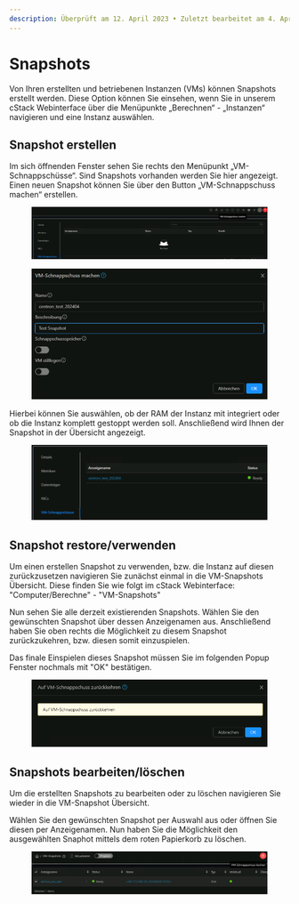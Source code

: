 ```yaml
---
description: Überprüft am 12. April 2023 • Zuletzt bearbeitet am 4. April 2024
---
```


# Snapshots

Von Ihren erstellten und betriebenen Instanzen (VMs) können Snapshots erstellt werden. Diese Option können Sie einsehen, wenn Sie in unserem cStack Webinterface über die Menüpunkte „Berechnen“ - „Instanzen“ navigieren und eine Instanz auswählen.

## Snapshot erstellen

Im sich öffnenden Fenster sehen Sie rechts den Menüpunkt „VM-Schnappschüsse“. Sind Snapshots vorhanden werden Sie hier angezeigt. Einen neuen Snapshot können Sie über den Button „VM-Schnappschuss machen“ erstellen.

<figure><img src="../.gitbook/assets/Pasted Graphic 31.png" alt=""><figcaption></figcaption></figure>

<figure><img src="../.gitbook/assets/Pasted Graphic 32.png" alt=""><figcaption></figcaption></figure>

Hierbei können Sie auswählen, ob der RAM der Instanz mit integriert oder ob die Instanz komplett gestoppt werden soll. Anschließend wird Ihnen der Snapshot in der Übersicht angezeigt.

<figure><img src="../.gitbook/assets/Pasted Graphic 33.png" alt=""><figcaption></figcaption></figure>

## Snapshot restore/verwenden

Um einen erstellen Snapshot zu verwenden, bzw. die Instanz auf diesen zurückzusetzen navigieren Sie zunächst einmal in die VM-Snapshots Übersicht. Diese finden Sie wie folgt im cStack Webinterface: "Computer/Berechne" - "VM-Snapshots"

Nun sehen Sie alle derzeit existierenden Snapshots. Wählen Sie den gewünschten Snapshot über dessen Anzeigenamen aus. Anschließend haben Sie oben rechts die Möglichkeit zu diesem Snapshot  zurückzukehren, bzw. diesen somit einzuspielen.

Das finale Einspielen dieses Snapshot müssen Sie im folgenden Popup Fenster nochmals mit "OK" bestätigen.

<figure><img src="../.gitbook/assets/image (12).png" alt=""><figcaption></figcaption></figure>

## Snapshots bearbeiten/löschen

Um die erstellten Snapshots zu bearbeiten oder zu löschen navigieren Sie wieder in die VM-Snapshot Übersicht.

Wählen Sie den gewünschten Snapshot per Auswahl aus oder öffnen Sie diesen per Anzeigenamen. Nun haben Sie die Möglichkeit den ausgewählten Snaphot mittels dem roten Papierkorb zu löschen.

<figure><img src="../.gitbook/assets/image (13).png" alt=""><figcaption></figcaption></figure>
